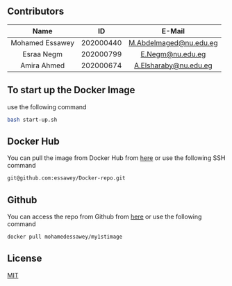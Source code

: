 
## Contributors

|      Name       |      ID      |       E-Mail           |
|:---------------:|:------------:|:----------------------:|
| Mohamed Essawey | 202000440    | M.Abdelmaged@nu.edu.eg |
| Esraa Negm      | 202000799    | E.Negm@nu.edu.eg       |
| Amira Ahmed     | 202000674    | A.Elsharaby@nu.edu.eg  |

## To start up the Docker Image
use the following command
```bash
bash start-up.sh
```

## Docker Hub
You can pull the image from Docker Hub from [here](https://hub.docker.com/r/mohamedessawey/my1stimage/) or use the following SSH command
```bash
git@github.com:essawey/Docker-repo.git
```
## Github
You can access the repo from Github from [here](https://github.com/essawey/Docker-repo/) or use the following command
```bash
docker pull mohamedessawey/my1stimage
```

## License
[MIT](https://choosealicense.com/licenses/mit/)

